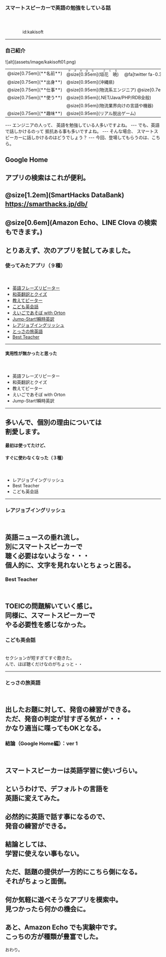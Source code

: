 ### スマートスピーカーで英語の勉強をしている話

　
　  
　  
　　　　id:kakisoft

---
### 自己紹介

<div class="left">
![alt](assets/image/kakisoft01.png)
</div>

<div class="right">
  <table style="white-space: nowrap;border-style: none;">
    <tr>
      <td>@size[0.75em](**名前**)</td>
      <td>
        <ruby>
        <rb>@size[0.95em](垣花　暁)</rb>
        <rp>（</rp>
        <rt>かきのはな　さとる</rt>
        <rp>）</rp>
        </ruby>
        　@fa[twitter fa-0.3x][@size[0.7em](kakisoft_tab)](https://twitter.com/kakisoft_tab)
      </td>
    </tr>
    <tr>
      <td>@size[0.75em](**出身**)</td>
      <td>@size[0.95em](沖縄県)</td>
    </tr>
    <tr>
      <td>@size[0.75em](**仕事**)</td>
      <td>@size[0.95em](物流系エンジニア) @size[0.7em](（フリーランス）)</td>
    </tr>
    <tr>
      <td>@size[0.75em](**使う**)</td>
      <td>@size[0.95em](.NET/Java/PHP/RDB全般)</td>
    </tr>
    <tr>
      <td>&nbsp;</td>
      <td>@size[0.95em](物流業界向けの言語や機器)</td>
    </tr>
    <tr>
      <td>@size[0.75em](**趣味**)</td>
      <td>@size[0.95em](リアル脱出ゲーム)</td>
    </tr>
  </table>
</div>
---
エンジニアの人って、  
英語を勉強している人多いですよね。
---
でも、英語で話しかけるのって  
抵抗ある事も多いですよね。
---
そんな場合、  
スマートスピーカーに話しかけるのはどうでしょう？
---
今回、登場してもらうのは、こちら。

Google Home
---
アプリの検索はこれが便利。
　  
　  
@size[1.2em](SmartHacks DataBank)  
https://smarthacks.jp/db/
　  
　  
@size[0.6em](Amazon Echo、LINE Clova の検索もできます。)
---
とりあえず、次のアプリを試してみました。
---
### 使ってみたアプリ（９種）
　  
 * [英語フレーズリピーター](https://assistant.google.com/services/a/uid/0000004c46922071?hl=ja)
 * [和英翻訳とクイズ](https://assistant.google.com/services/a/uid/00000053df2f05b0?hl=ja)
 * [教えてピーター](https://assistant.google.com/services/a/uid/0000007be9e61038?hl=ja)
 * [こども英会話](https://assistant.google.com/services/a/uid/000000926e4866ac?hl=ja)
 * [えいごであそぼ with Orton](https://assistant.google.com/services/a/uid/00000083a746a293?hl=ja)
 * [Jump-Start!瞬時英訳](https://assistant.google.com/services/a/uid/00000059bc840700?hl=ja)
 * [レアジョブイングリッシュ](https://assistant.google.com/services/a/uid/00000098a27a45b3?hl=ja)
 * [とっさの旅英語](https://assistant.google.com/services/a/uid/0000009c6585654d?hl=ja)
 * [Best Teacher](https://assistant.google.com/services/a/uid/0000007a92874042?hl=ja)
---
#### 実用性が無かったと思った
　  
 * 英語フレーズリピーター
 * 和英翻訳とクイズ
 * 教えてピーター
 * えいごであそぼ with Orton
 * Jump-Start!瞬時英訳

---
多いんで、個別の理由については  
割愛します。
---
#### 最初は使ってたけど、
#### すぐに使わなくなった（３種）
　   
 * レアジョブイングリッシュ
 * Best Teacher
 * こども英会話
---
### レアジョブイングリッシュ
　  
英語ニュースの垂れ流し。  
別にスマートスピーカーで  
聴く必要はないような・・・  
個人的に、文字を見れないとちょっと困る。
---
### Best Teacher
　  
TOEICの問題解いていく感じ。  
同様に、スマートスピーカーで  
やる必要性を感じなかった。
---
### こども英会話
　  
セクションが短すぎてすぐ飽きた。  
んで、ほぼ聴くだけなのがちょっと・・

---
### とっさの旅英語
　  
出したお題に対して、発音の練習ができる。  
ただ、発音の判定が甘すぎる気が・・・  
かなり適当に喋ってもOKとなる。
---
### 結論（Google Home編）：ver 1 
　  
スマートスピーカーは英語学習に使いづらい。
　  
---
というわけで、デフォルトの言語を  
英語に変えてみた。
---
必然的に英語で話す事になるので、  
発音の練習ができる。
---
結論としては、  
学習に使えない事もない。
---
ただ、話題の提供が一方的にこちら側になる。  
それがちょっと面倒。
---
何か気軽に遊べそうなアプリを模索中。  
見つかったら何かの機会に。
---
あと、Amazon Echo でも実験中です。  
こっちの方が種類が豊富でした。  
---
おわり。